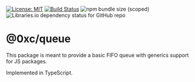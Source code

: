 [![License: MIT](https://img.shields.io/badge/License-MIT-yellow.svg)](https://opensource.org/licenses/MIT)
[![Build Status](https://travis-ci.org/tcarrio/ts-queue.svg?branch=master)](https://travis-ci.org/tcarrio/ts-queue)
![npm bundle size (scoped)](https://img.shields.io/bundlephobia/min/@0xc/queue)
![Libraries.io dependency status for GitHub repo](https://img.shields.io/librariesio/github/tcarrio/ts-queue)

# @0xc/queue

This package is meant to provide a basic FIFO queue with generics support for JS packages.

Implemented in TypeScript.